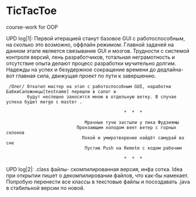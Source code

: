 # TicTacToe
course-work for OOP

UPD log|1|: Первой итерацией станут базовое GUI с работоспособным, на сколько это возможно, оффлайн режимом.
            Главной задачей на данном этапе является связывание GUI и мозгов. Трудности с системой контроля 
            версий, лень разработчиков, тотальная неграмотность и отсутствие опыта делают процесс разработки 
            мучительно долгим. Надежды на успех и безудержное сокращение времени до дедлайна- вот главная сила,
            движущая проект по пути к завершению. 
     
     /Олег/ Откатил мастер на этап с работоспособным GUI, наработки БабкиСапожницы[testname] перешли в сапог и 
            будут неспешно заносится мною в отдельную ветку. В случае успеха будет merge с master . 
                 
                                                 *  *  *
                                                 
                                  Мрачные тучи застыли у пика Фудзиямы
                               Пронзающим холодом веет ветер с горных склонов
                                 Покой и умиротворение найдёт самурай во сне
                                  Пустив Push на Remote с кодом рабочим
                                  
                                                 *  *  *
                                                 
UPD log|2|: .class файлы- скомпилированная версия, инфа сотка. Idea при открытии пишет о декомпилировании файлов,
            что как-бы намекает. Попробую перенести все классы в текстовые файлы и посоздавать .java в стабильной 
            версии по новой.
